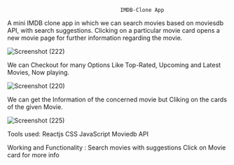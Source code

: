                                        IMDB-Clone App


A mini IMDB clone app in which we can search movies based on moviesdb API, with search suggestions. Clicking on a particular movie card opens a new movie page for further information regarding the movie.

![Screenshot (222)](https://github.com/amanyadav-10/Movie-App/assets/86738676/2ed3557f-2a1c-4544-b59a-2a2be60bdabf)

We can Checkout for many Options Like Top-Rated, Upcoming and Latest Movies, Now playing.



![Screenshot (220)](https://github.com/amanyadav-10/Movie-App/assets/86738676/b500a067-28e0-455c-895e-97edb566a5ee)

We can get the Information of the concerned movie but Cliking on the cards of the given Movie.



![Screenshot (225)](https://github.com/amanyadav-10/Movie-App/assets/86738676/33cb9f5a-cea9-47b1-9bd5-09ac070dcbe3)


Tools used:
Reactjs
CSS
JavaScript
Moviedb API


Working and Functionality :
Search movies with suggestions
Click on Movie card for more info

